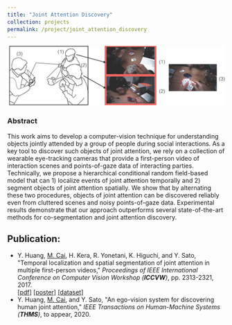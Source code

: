 ```yaml
---
title: "Joint Attention Discovery"
collection: projects
permalink: /project/joint_attention_discovery
---
```


<img class="img-responsive" src="/images/EPIC2017_concept.jpg">

### Abstract
This work aims to develop a computer-vision technique for understanding objects jointly attended by a group of people during social interactions. As a key tool to discover such objects of joint attention, we rely on a collection of wearable eye-tracking cameras that provide a first-person video of interaction scenes and points-of-gaze data of interacting parties. Technically, we propose a hierarchical conditional random field-based model that can 1) localize events of joint attention temporally and 2) segment objects of joint attention spatially. We show that by alternating these two procedures, objects of joint attention can be discovered reliably even from cluttered scenes and noisy points-of-gaze data. Experimental results demonstrate that our approach outperforms several state-of-the-art methods for co-segmentation and joint attention discovery.


## Publication:
* Y. Huang, <u>M. Cai</u>, H. Kera, R. Yonetani, K. Higuchi, and Y. Sato, &quot;Temporal localization and spatial segmentation of joint attention in multiple first-person videos,&quot; <i>Proceedings of IEEE International Conference on Computer Vision Workshop (**ICCVW**)</i>, pp. 2313-2321, 2017.   
[[pdf]](/files/HC_ICCVW2017.pdf)
[[poster]](/files/HC_ICCVW2017_poster.pdf)
[[dataset]](https://github.com/cai-mj/UTJA_dataset)
* Y. Huang, <u>M. Cai</u>, and Y. Sato, &quot;An ego-vision system for discovering human joint attention,&quot; <i>IEEE Transactions on Human-Machine Systems (**THMS**)</i>, to appear, 2020.
